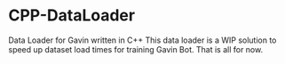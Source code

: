 # CPP-DataLoader
Data Loader for Gavin written in C++
This data loader is a WIP solution to speed up dataset load times for training Gavin Bot. That is all for now.
